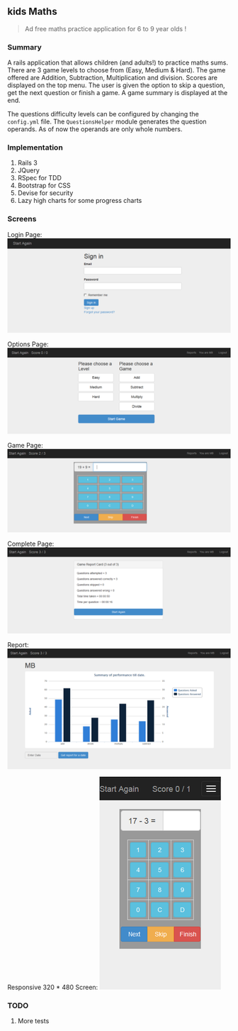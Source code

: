 ## kids Maths
> Ad free maths practice application for 6 to 9 year olds !

### Summary

A rails application that allows children (and adults!) to practice maths sums. There are 3 game levels to choose from (Easy, Medium & Hard). The game offered are Addition, Subtraction, Multiplication and division. Scores are displayed on the top menu. The user is given the option to skip a question, get the next question or finish a game. A game summary is displayed at the end.

The questions difficulty levels can be configured by changing the `config.yml` file. The `QuestionsHelper` module generates the question operands. As of now the operands are only whole numbers.

### Implementation
1. Rails 3
2. JQuery
3. RSpec for TDD
4. Bootstrap for CSS
5. Devise for security
6. Lazy high charts for some progress charts

### Screens
Login Page: 
![Login Screen](/public/images/login.PNG)

Options Page: 
![Options Screen](/public/images/index.PNG)

Game Page: 
![Game Screen](/public/images/game.PNG)

Complete Page: 
![Complete game Screen](/public/images/complete_game.PNG)

Report: 
![report Screen](/public/images/report.PNG)

Responsive 320 * 480 Screen: 
![Responsive Screen](/public/images/responsive_320_480.PNG)

### TODO
1. More tests
